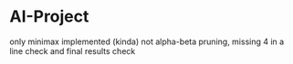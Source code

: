 # AI-Project

only minimax implemented (kinda) not alpha-beta pruning, missing 4 in a line check and final results check
